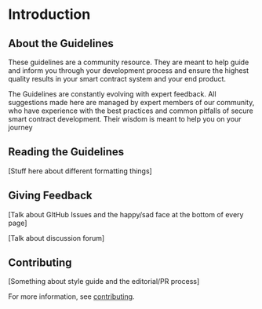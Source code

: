 # Introduction

## About the Guidelines

These guidelines are a community resource. They are meant to help guide and inform you through your development process and ensure the highest quality results in your smart contract system and your end product.

The Guidelines are constantly evolving with expert feedback. All suggestions made here are managed by expert members of our community, who have experience with the best practices and common pitfalls of secure smart contract development. Their wisdom is meant to help you on your journey

## Reading the Guidelines

\[Stuff here about different formatting things\]

## Giving Feedback

\[Talk about GItHub Issues and the happy/sad face at the bottom of every page\]

\[Talk about discussion forum\]

## Contributing

\[Something about style guide and the editorial/PR process\]

For more information, see [contributing](contributing/revision-process.md).

